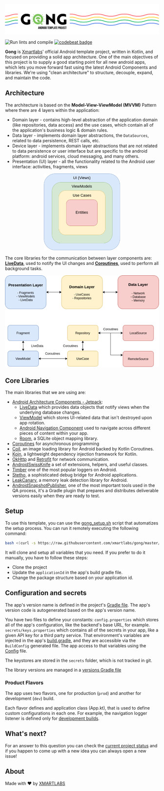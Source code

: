 <p align="center">
  <img src="/images/banner.png">
</p>

![Run lints and compile](https://github.com/xmartlabs/gong/workflows/Run%20lints%20and%20compile/badge.svg)
[![codebeat badge](https://codebeat.co/badges/a92c68f9-c5e1-4e9f-8f67-ace7e51371d1)](https://codebeat.co/projects/github-com-xmartlabs-gong-master)

**Gong** is [Xmartlabs](https://xmartlabs.com/)' official Android template project, written in Kotlin, and focused on providing a solid app architecture.
One of the main objectives of this project is to supply a good starting point for all new android apps, which lets you move forward fast using the latest Android Components and libraries.
We're using "clean architecture" to structure, decouple, expand, and maintain the code.

## Architecture
The architecture is based on the **Model-View-ViewModel (MVVM)** Pattern where there are 4 layers within the application:
- Domain layer - contains high-level abstraction of the application domain (like repositories, data access) and the use cases, which contain all of the application's business logic & domain rules.
- Data layer - implements domain layer abstractions, the `DataSources`, related to data persistence, REST calls, etc. 
- Device layer - implements domain layer abstractions that are not related to data persistence or user interface but are specific to the android platform: android services, cloud messaging, and many others.
- Presentation (UI) layer - all the functionality related to the Android user interface: activities, fragments, views

<p align="center">
  <img height="250" src="/images/arch.png" >
</p>

The core libraries for the communication between layer components are: [**LiveData**](https://developer.android.com/topic/libraries/architecture/livedata), used to notify the UI changes and [**Coroutines**](https://kotlinlang.org/docs/reference/coroutines-overview.html), used to perform all background tasks.

<p align="center">
  <img src="/images/layers.png">
</p>

## Core Libraries
The main libraries that we are using are:
- [Android Architecture Components - Jetpack](https://developer.android.com/topic/libraries/architecture):
  - [LiveData](https://developer.android.com/topic/libraries/architecture/livedata) which provides data objects that notify views when the underlying database changes.
  - [ViewModel](https://developer.android.com/topic/libraries/architecture/viewmodel) which stores UI-related data that isn't destroyed upon app rotation.
  - [Android Navigation Component](https://developer.android.com/guide/navigation) used to navigate across different pieces of content within your app.
  - [Room](https://developer.android.com/topic/libraries/architecture/room), a SQLite object mapping library.
- [Coroutines](https://kotlinlang.org/docs/reference/coroutines-overview.html) for asynchronous programming
- [Coil](https://coil-kt.github.io/coil/), an image loading library for Android backed by Kotlin Coroutines.
- [Koin](https://insert-koin.io/), a lightweight dependency injection framework for Kotlin.
- [OkHttp](https://square.github.io/okhttp/) and [Retrofit](https://square.github.io/retrofit/) for network communication.
- [AndroidSwissKnife](https://github.com/xmartlabs/AndroidSwissKnife) a set of extensions, helpers, and useful classes.
- [Timber](https://github.com/JakeWharton/timber) one of the most popular loggers on Android.
- [Stetho](http://facebook.github.io/stetho/), a sophisticated debug bridge for Android applications.
- [LeakCanary](https://square.github.io/leakcanary/), a memory leak detection library for Android.
- [AndroidSnapshotPublisher](https://github.com/xmartlabs/android-snapshot-publisher), one of the most important tools used in the QA process, it's a Gradle plugin that prepares and distributes deliverable versions easily when they are ready to test.

## Setup

To use this template, you can use the [gong_setup.sh](/gong_setup.sh) script that automatizes the setup process.
You can run it remotely executing the following command:
```bash
bash <(curl -s https://raw.githubusercontent.com/xmartlabs/gong/master/gong_setup.sh)
```

It will clone and setup all variables that you need.
If you prefer to do it manually, you have to follow these steps:
- Clone the project
- Update the `applicationId` in the app's build gradle file.
- Change the package structure based on your application id.

## Configuration and secrets
The app's version name is defined in the project's [Gradle file](/build.gradle). 
The app's version code is autogenerated based on the app's version name.

You have two files to define your constants:
`config.properties` which stores all of the app's configuration, like the backend's base URL, for example.
`secrets/keys.properties` which contains all of the secrets in your app, like a given API key for a third party service.
That environment's variables are injected in the app's [build.gradle](app/build.gradle), and they are accessible via the `BuildConfig` generated file.
The app access to that variables using the [Config](app/src/main/java/com/xmartlabs/gong/Config.kt) file.

The keystores are stored in the `secrets` folder, which is not tracked in git.

The library versions are managed in a [versions Gradle file](https://github.com/xmartlabs/GongAndroidBaseProject/blob/master/versions.gradle)

### Product Flavors

The app uses two flavors, one for production (`prod`) and another for development (`dev`) build.

Each flavor defines and application class (App.kt), that is used to define custom configurations in each one.
For example, the navigation logger listener is defined only for [development builds](app/src/dev/java/com/xmartlabs/gong/App.kt).

## What's next?
For an answer to this question you can check the [current project status](https://github.com/xmartlabs/GongAndroidBaseProject/projects/1) and if you happen to come up with a new idea you can always open a new issue!

## About
Made with ❤️ by [XMARTLABS](http://xmartlabs.com)
